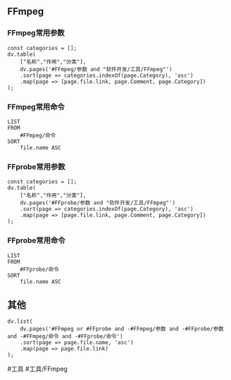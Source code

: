 ## FFmpeg
### FFmpeg常用参数
```dataviewjs
const categories = [];
dv.table(
	["名称","作用","分类"],
	dv.pages('#FFmpeg/参数 and "软件开发/工具/FFmpeg"')
	.sort(page => categories.indexOf(page.Category), 'asc')
	.map(page => [page.file.link, page.Comment, page.Category])
);
```

### FFmpeg常用命令
```dataview
LIST
FROM
	#FFmpeg/命令
SORT
	file.name ASC
```

### FFprobe常用参数
```dataviewjs
const categories = [];
dv.table(
	["名称","作用","分类"],
	dv.pages('#FFprobe/参数 and "软件开发/工具/FFmpeg"')
	.sort(page => categories.indexOf(page.Category), 'asc')
	.map(page => [page.file.link, page.Comment, page.Category])
);
```

### FFprobe常用命令
```dataview
LIST
FROM
	#FFprobe/命令
SORT
	file.name ASC
```

## 其他
```dataviewjs
dv.list(
	dv.pages('#FFmpeg or #FFprobe and -#FFmpeg/参数 and -#FFprobe/参数 and -#FFmpeg/命令 and -#FFprobe/命令')
	.sort(page => page.file.name, 'asc')
	.map(page => page.file.link)
);
```

#工具 #工具/FFmpeg 